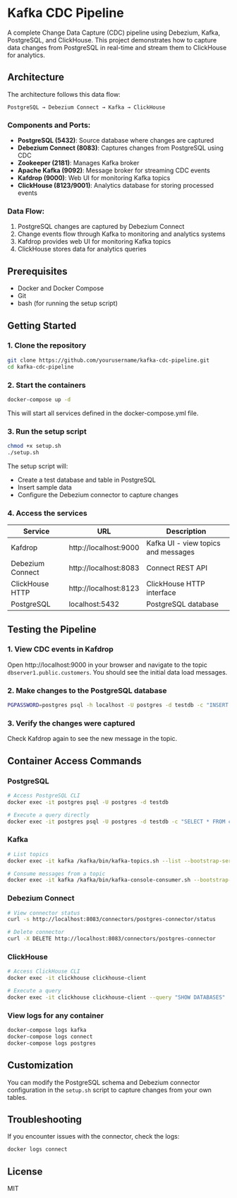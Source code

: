 # Kafka CDC Pipeline

A complete Change Data Capture (CDC) pipeline using Debezium, Kafka, PostgreSQL, and ClickHouse. This project demonstrates how to capture data changes from PostgreSQL in real-time and stream them to ClickHouse for analytics.

## Architecture

The architecture follows this data flow:

```
PostgreSQL → Debezium Connect → Kafka → ClickHouse
```

### Components and Ports:
- **PostgreSQL (5432)**: Source database where changes are captured
- **Debezium Connect (8083)**: Captures changes from PostgreSQL using CDC
- **Zookeeper (2181)**: Manages Kafka broker
- **Apache Kafka (9092)**: Message broker for streaming CDC events
- **Kafdrop (9000)**: Web UI for monitoring Kafka topics
- **ClickHouse (8123/9001)**: Analytics database for storing processed events

### Data Flow:
1. PostgreSQL changes are captured by Debezium Connect
2. Change events flow through Kafka to monitoring and analytics systems
3. Kafdrop provides web UI for monitoring Kafka topics
4. ClickHouse stores data for analytics queries

## Prerequisites

- Docker and Docker Compose
- Git
- bash (for running the setup script)

## Getting Started

### 1. Clone the repository

```bash
git clone https://github.com/yourusername/kafka-cdc-pipeline.git
cd kafka-cdc-pipeline
```

### 2. Start the containers

```bash
docker-compose up -d
```

This will start all services defined in the docker-compose.yml file.

### 3. Run the setup script

```bash
chmod +x setup.sh
./setup.sh
```

The setup script will:
- Create a test database and table in PostgreSQL
- Insert sample data
- Configure the Debezium connector to capture changes

### 4. Access the services

| Service | URL | Description |
|---------|-----|-------------|
| Kafdrop | http://localhost:9000 | Kafka UI - view topics and messages |
| Debezium Connect | http://localhost:8083 | Connect REST API |
| ClickHouse HTTP | http://localhost:8123 | ClickHouse HTTP interface |
| PostgreSQL | localhost:5432 | PostgreSQL database |

## Testing the Pipeline

### 1. View CDC events in Kafdrop

Open http://localhost:9000 in your browser and navigate to the topic `dbserver1.public.customers`. You should see the initial data load messages.

### 2. Make changes to the PostgreSQL database

```bash
PGPASSWORD=postgres psql -h localhost -U postgres -d testdb -c "INSERT INTO customers (name, email) VALUES ('New User', 'new@example.com');"
```

### 3. Verify the changes were captured

Check Kafdrop again to see the new message in the topic.

## Container Access Commands

### PostgreSQL

```bash
# Access PostgreSQL CLI
docker exec -it postgres psql -U postgres -d testdb

# Execute a query directly
docker exec -it postgres psql -U postgres -d testdb -c "SELECT * FROM customers;"
```

### Kafka

```bash
# List topics
docker exec -it kafka /kafka/bin/kafka-topics.sh --list --bootstrap-server kafka:9092

# Consume messages from a topic
docker exec -it kafka /kafka/bin/kafka-console-consumer.sh --bootstrap-server kafka:9092 --topic dbserver1.public.customers --from-beginning
```

### Debezium Connect

```bash
# View connector status
curl -s http://localhost:8083/connectors/postgres-connector/status

# Delete connector
curl -X DELETE http://localhost:8083/connectors/postgres-connector
```

### ClickHouse

```bash
# Access ClickHouse CLI
docker exec -it clickhouse clickhouse-client

# Execute a query
docker exec -it clickhouse clickhouse-client --query "SHOW DATABASES"
```

### View logs for any container

```bash
docker-compose logs kafka
docker-compose logs connect
docker-compose logs postgres
```

## Customization

You can modify the PostgreSQL schema and Debezium connector configuration in the `setup.sh` script to capture changes from your own tables.

## Troubleshooting

If you encounter issues with the connector, check the logs:

```bash
docker logs connect
```

## License

MIT
